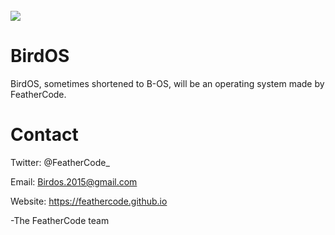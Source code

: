 
<br>
<img src="https://feathercode.github.io/images/BirdOSlogo2.PNG" />
<br>


# BirdOS

BirdOS, sometimes shortened to B-OS, will be an operating system made by FeatherCode. 


# Contact

Twitter: @FeatherCode_

Email: Birdos.2015@gmail.com

Website: https://feathercode.github.io


  
-The FeatherCode team
